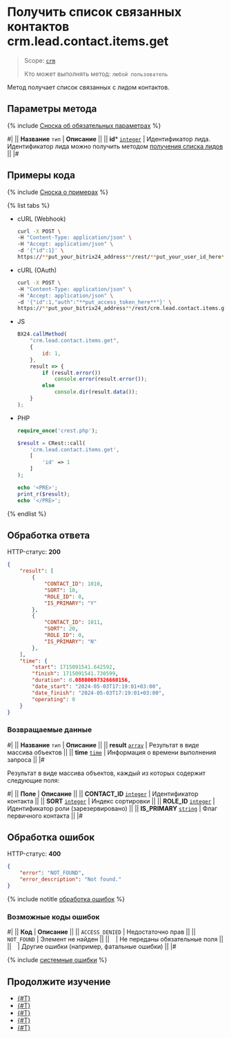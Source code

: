 # Получить список связанных контактов crm.lead.contact.items.get

> Scope: [`crm`](../../../scopes/permissions.md)
>
> Кто может выполнять метод: `любой пользователь`

Метод получает список связанных с лидом контактов.

## Параметры метода

{% include [Сноска об обязательных параметрах](../../../../_includes/required.md) %}

#|
|| **Название**
`тип` | **Описание** ||
|| **id***
[`integer`](../../../data-types.md) | Идентификатор лида. Идентификатор лида можно получить методом [получения списка лидов](../crm-lead-list.md) ||
|#

## Примеры кода

{% include [Сноска о примерах](../../../../_includes/examples.md) %}

{% list tabs %}

- cURL (Webhook)

    ```bash
    curl -X POST \
    -H "Content-Type: application/json" \
    -H "Accept: application/json" \
    -d '{"id":1}' \
    https://**put_your_bitrix24_address**/rest/**put_your_user_id_here**/**put_your_webhook_here**/crm.lead.contact.items.get
    ```

- cURL (OAuth)

    ```bash
    curl -X POST \
    -H "Content-Type: application/json" \
    -H "Accept: application/json" \
    -d '{"id":1,"auth":"**put_access_token_here**"}' \
    https://**put_your_bitrix24_address**/rest/crm.lead.contact.items.get
    ```

- JS

    ```js
    BX24.callMethod(
        "crm.lead.contact.items.get",
        {
		    id: 1,
	    },
        result => {
            if (result.error())
                console.error(result.error());
            else
                console.dir(result.data());
        }
    );
    ```

- PHP

    ```php
    require_once('crest.php');

    $result = CRest::call(
        'crm.lead.contact.items.get',
        [
            'id' => 1
        ]
    );

    echo '<PRE>';
    print_r($result);
    echo '</PRE>';
    ```

{% endlist %}

## Обработка ответа

HTTP-статус: **200**

```json
{
    "result": [
        {
            "CONTACT_ID": 1010,
            "SORT": 10,
            "ROLE_ID": 0,
            "IS_PRIMARY": "Y"
        },
        {
            "CONTACT_ID": 1011,
            "SORT": 20,
            "ROLE_ID": 0,
            "IS_PRIMARY": "N"
        },
    ],
    "time": {
        "start": 1715091541.642592,
        "finish": 1715091541.730599,
        "duration": 0.08800697326660156,
        "date_start": "2024-05-03T17:19:01+03:00",
        "date_finish": "2024-05-03T17:19:01+03:00",
        "operating": 0
    }
}
```

### Возвращаемые данные

#|
|| **Название**
`тип` | **Описание** ||
|| **result**
[`array`](../../../data-types.md) | Результат в виде массива объектов ||
|| **time**
[`time`](../../../data-types.md) | Информация о времени выполнения запроса ||
|#

Результат в виде массива объектов, каждый из которых содержит следующие поля:

#|
|| **Поле** | **Описание** ||
|| **CONTACT_ID**
[`integer`](../../../data-types.md) | Идентификатор контакта ||
|| **SORT**
[`integer`](../../../data-types.md) | Индекс сортировки ||
|| **ROLE_ID**
[`integer`](../../../data-types.md) | Идентификатор роли (зарезервировано) ||
|| **IS_PRIMARY**
[`string`](../../../data-types.md) | Флаг первичного контакта ||
|#

## Обработка ошибок

HTTP-статус: **400**

```json
{
    "error": "NOT_FOUND",
    "error_description": "Not found."
}
```

{% include notitle [обработка ошибок](../../../../_includes/error-info.md) %}

### Возможные коды ошибок

#|
|| **Код** | **Описание** ||
|| `ACCESS_DENIED` | Недостаточно прав ||
|| `NOT_FOUND` | Элемент не найден ||
|| ` ` | Не переданы обязательные поля ||
|| ` ` | Другие ошибки (например, фатальные ошибки) ||
|#

{% include [системные ошибки](../../../../_includes/system-errors.md) %}

## Продолжите изучение

- [{#T}](./crm-lead-contact-add.md)
- [{#T}](./crm-lead-contact-delete.md)
- [{#T}](./crm-lead-contact-items-set.md)
- [{#T}](./crm-lead-contact-items-delete.md)
- [{#T}](./crm-lead-contact-fields.md)